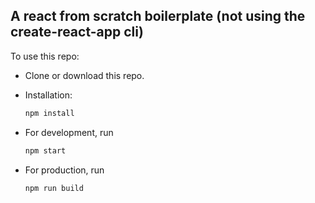 ## A react from scratch boilerplate (not using the create-react-app cli)

To use this repo:

- Clone or download this repo.

- Installation:

  ```javascript
  npm install
  ```

* For development, run

  ```javascript
  npm start
  ```

* For production, run
  ```javascript
  npm run build
  ```
